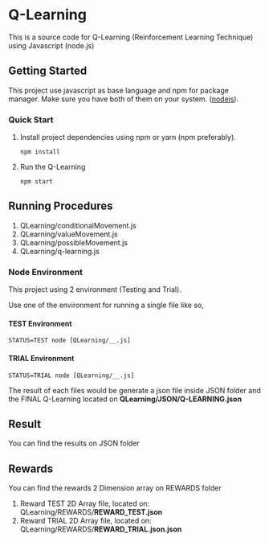 # Q-Learning

This is a source code for Q-Learning (Reinforcement Learning Technique) using Javascript (node.js)

## Getting Started

This project use javascript as base language and npm for package manager. Make sure you have both of them on your system. ([nodejs](https://nodejs.org/en/)).

### Quick Start

1.  Install project dependencies using npm or yarn (npm preferably).

    ```
    npm install
    ```

2.  Run the Q-Learning

    ```
    npm start
    ```

## Running Procedures

1.  QLearning/conditionalMovement.js
2.  QLearning/valueMovement.js
3.  QLearning/possibleMovement.js
4.  QLearning/q-learning.js

### Node Environment

This project using 2 environment (Testing and Trial).

Use one of the environment for running a single file like so,

#### TEST Environment

```
STATUS=TEST node [QLearning/__.js]
```

#### TRIAL Environment

```
STATUS=TRIAL node [QLearning/__.js]
```

The result of each files would be generate a json file inside JSON folder and the FINAL Q-Learning located on **QLearning/JSON/Q-LEARNING.json**

## Result

You can find the results on JSON folder

## Rewards

You can find the rewards 2 Dimension array on REWARDS folder

1.  Reward TEST 2D Array file, located on: QLearning/REWARDS/**REWARD_TEST.json**
2.  Reward TRIAL 2D Array file, located on: QLearning/REWARDS/**REWARD_TRIAL.json.json**
